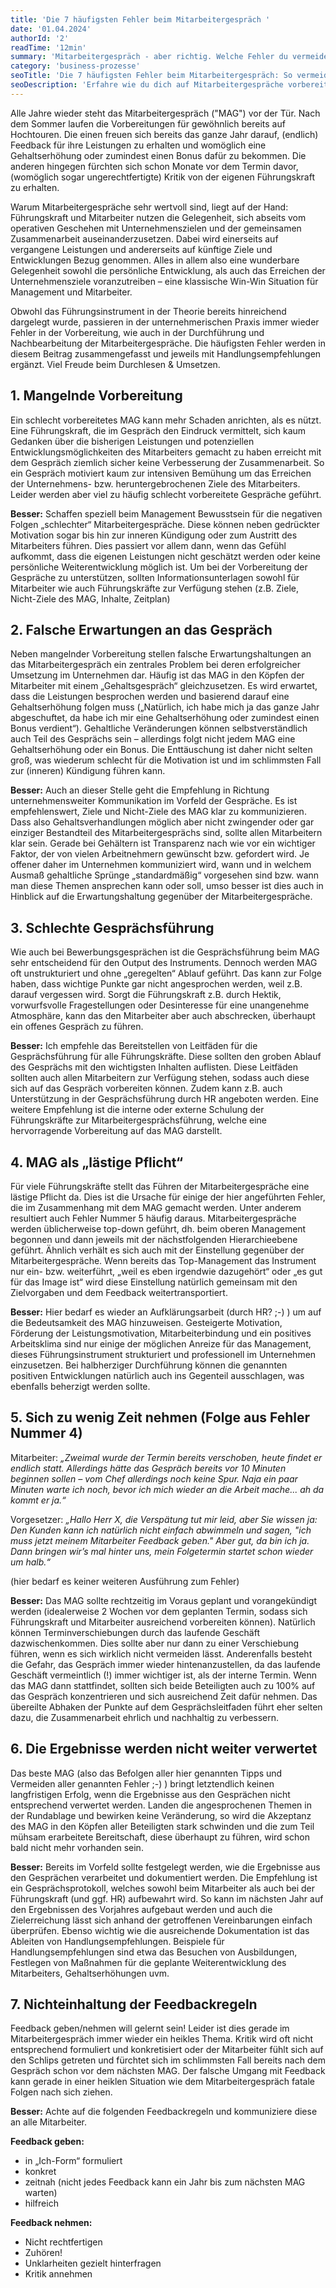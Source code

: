 ```yaml
---
title: 'Die 7 häufigsten Fehler beim Mitarbeitergespräch '
date: '01.04.2024'
authorId: '2'
readTime: '12min'
summary: 'Mitarbeitergespräch - aber richtig. Welche Fehler du vermeiden solltest, um Mitarbeitergespräche erfolgreich umzusetzen.'
category: 'business-prozesse'
seoTitle: 'Die 7 häufigsten Fehler beim Mitarbeitergespräch: So vermeidest du sie erfolgreich'
seoDescription: 'Erfahre wie du dich auf Mitarbeitergespräche vorbereitest, falsche Erwartungen vermeidest und die Qualität der Gesprächsführung verbessern kannst. Lerne wie du Fehler bei der Zeitplanung, der Weiterverwertung der Ergebnisse und der Einhaltung von Feedbackregeln verhindern kannst, um eine positive und produktive Arbeitsumgebung zu schaffen.'
---
```


Alle Jahre wieder steht das Mitarbeitergespräch ("MAG") vor der Tür. Nach dem Sommer laufen die Vorbereitungen für gewöhnlich bereits auf Hochtouren. Die einen freuen sich bereits das ganze Jahr darauf, (endlich) Feedback für ihre Leistungen zu erhalten und womöglich eine Gehaltserhöhung oder zumindest einen Bonus dafür zu bekommen. Die anderen hingegen fürchten sich schon Monate vor dem Termin davor, (womöglich sogar ungerechtfertigte) Kritik von der eigenen Führungskraft zu erhalten.

Warum Mitarbeitergespräche sehr wertvoll sind, liegt auf der Hand: Führungskraft und Mitarbeiter nutzen die Gelegenheit, sich abseits vom operativen Geschehen mit Unternehmenszielen und der gemeinsamen Zusammenarbeit auseinanderzusetzen. Dabei wird einerseits auf vergangene Leistungen und andererseits auf künftige Ziele und Entwicklungen Bezug genommen. Alles in allem also eine wunderbare Gelegenheit sowohl die persönliche Entwicklung, als auch das Erreichen der Unternehmensziele voranzutreiben – eine klassische Win-Win Situation für Management und Mitarbeiter.


Obwohl das Führungsinstrument in der Theorie bereits hinreichend dargelegt wurde, passieren in der unternehmerischen Praxis immer wieder Fehler in der Vorbereitung, wie auch in der Durchführung und Nachbearbeitung der Mitarbeitergespräche. Die häufigsten Fehler werden in diesem Beitrag zusammengefasst und jeweils mit Handlungsempfehlungen ergänzt. Viel Freude beim Durchlesen & Umsetzen.


## 1.	Mangelnde Vorbereitung

Ein schlecht vorbereitetes MAG kann mehr Schaden anrichten, als es nützt. Eine Führungskraft, die im Gespräch den Eindruck vermittelt, sich kaum Gedanken über die bisherigen Leistungen und potenziellen Entwicklungsmöglichkeiten des Mitarbeiters gemacht zu haben erreicht mit dem Gespräch ziemlich sicher keine Verbesserung der Zusammenarbeit. So ein Gespräch motiviert kaum zur intensiven Bemühung um das Erreichen der Unternehmens- bzw. heruntergebrochenen Ziele des Mitarbeiters. Leider werden aber viel zu häufig schlecht vorbereitete Gespräche geführt. 

__Besser:__ Schaffen speziell beim Management Bewusstsein für die negativen Folgen „schlechter“ Mitarbeitergespräche. Diese können neben gedrückter Motivation sogar bis hin zur inneren Kündigung oder zum Austritt des Mitarbeiters führen. Dies passiert vor allem dann, wenn das Gefühl aufkommt, dass die eigenen Leistungen nicht geschätzt werden oder keine persönliche Weiterentwicklung möglich ist.
Um bei der Vorbereitung der Gespräche zu unterstützen, sollten Informationsunterlagen sowohl für Mitarbeiter wie auch Führungskräfte zur Verfügung stehen (z.B. Ziele, Nicht-Ziele des MAG, Inhalte, Zeitplan) 

## 2.	Falsche Erwartungen an das Gespräch

Neben mangelnder Vorbereitung stellen falsche Erwartungshaltungen an das Mitarbeitergespräch ein zentrales Problem bei deren erfolgreicher Umsetzung im Unternehmen dar. Häufig ist das MAG in den Köpfen der Mitarbeiter mit einem „Gehaltsgespräch“ gleichzusetzen. Es wird erwartet, dass die Leistungen besprochen werden und basierend darauf eine Gehaltserhöhung folgen muss („Natürlich, ich habe mich ja das ganze Jahr abgeschuftet, da habe ich mir eine Gehaltserhöhung oder zumindest einen Bonus verdient“). Gehaltliche Veränderungen können selbstverständlich auch Teil des Gesprächs sein – allerdings folgt nicht jedem MAG eine Gehaltserhöhung oder ein Bonus. Die Enttäuschung ist daher nicht selten groß, was wiederum schlecht für die Motivation ist und im schlimmsten Fall zur (inneren) Kündigung führen kann.

__Besser:__ Auch an dieser Stelle geht die Empfehlung in Richtung unternehmensweiter Kommunikation im Vorfeld der Gespräche. Es ist empfehlenswert, Ziele und Nicht-Ziele des MAG klar zu kommunizieren. Dass also Gehaltsverhandlungen möglich aber nicht zwingender oder gar einziger Bestandteil des Mitarbeitergesprächs sind, sollte allen Mitarbeitern klar sein. Gerade bei Gehältern ist Transparenz nach wie vor ein wichtiger Faktor, der von vielen Arbeitnehmern gewünscht bzw. gefordert wird. Je offener daher im Unternehmen kommuniziert wird, wann und in welchem Ausmaß gehaltliche Sprünge „standardmäßig“ vorgesehen sind bzw. wann man diese Themen ansprechen kann oder soll, umso besser ist dies auch in Hinblick auf die Erwartungshaltung gegenüber der Mitarbeitergespräche.


## 3.	Schlechte Gesprächsführung

Wie auch bei Bewerbungsgesprächen ist die Gesprächsführung beim MAG sehr entscheidend für den Output des Instruments. Dennoch werden MAG oft unstrukturiert und ohne „geregelten“ Ablauf geführt. Das kann zur Folge haben, dass wichtige Punkte gar nicht angesprochen werden, weil z.B. darauf vergessen wird. Sorgt die Führungskraft z.B. durch Hektik, vorwurfsvolle Fragestellungen oder Desinteresse für eine unangenehme Atmosphäre, kann das den Mitarbeiter aber auch abschrecken, überhaupt ein offenes Gespräch zu führen.


__Besser:__
Ich empfehle das Bereitstellen von Leitfäden für die Gesprächsführung für alle Führungskräfte. Diese sollten den groben Ablauf des Gesprächs mit den wichtigsten Inhalten auflisten. Diese Leitfäden sollten auch allen Mitarbeitern zur Verfügung stehen, sodass auch diese sich auf das Gespräch vorbereiten können. Zudem kann z.B. auch Unterstützung in der Gesprächsführung durch HR angeboten werden. Eine weitere Empfehlung ist die interne oder externe Schulung der Führungskräfte zur Mitarbeitergesprächsführung, welche eine hervorragende Vorbereitung auf das MAG darstellt.


## 4.	MAG als „lästige Pflicht“

Für viele Führungskräfte stellt das Führen der Mitarbeitergespräche eine lästige Pflicht da. Dies ist die Ursache für einige der hier angeführten Fehler, die im Zusammenhang mit dem MAG gemacht werden. Unter anderem resultiert auch Fehler Nummer 5 häufig daraus. Mitarbeitergespräche werden üblicherweise top-down geführt, dh. beim oberen Management begonnen und dann jeweils mit der nächstfolgenden Hierarchieebene geführt. Ähnlich verhält es sich auch mit der Einstellung gegenüber der Mitarbeitergespräche. Wenn bereits das Top-Management das Instrument nur ein- bzw. weiterführt, „weil es eben irgendwie dazugehört“ oder „es gut für das Image ist“ wird diese Einstellung natürlich gemeinsam mit den Zielvorgaben und dem Feedback weitertransportiert.


__Besser:__ Hier bedarf es wieder an Aufklärungsarbeit (durch HR? ;-) )  um auf die Bedeutsamkeit des MAG hinzuweisen. Gesteigerte Motivation, Förderung der Leistungsmotivation, Mitarbeiterbindung und ein positives Arbeitsklima sind nur einige der möglichen Anreize für das Management, dieses Führungsinstrument strukturiert und professionell im Unternehmen einzusetzen. Bei halbherziger Durchführung können die genannten positiven Entwicklungen natürlich auch ins Gegenteil ausschlagen, was ebenfalls beherzigt werden sollte.


## 5.	Sich zu wenig Zeit nehmen (Folge aus Fehler Nummer 4)

Mitarbeiter: *„Zweimal wurde der Termin bereits verschoben, heute findet er endlich statt. Allerdings hätte das Gespräch bereits vor 10 Minuten beginnen sollen – vom Chef allerdings noch keine Spur. Naja ein paar Minuten warte ich noch, bevor ich mich wieder an die Arbeit mache... ah da kommt er ja.“* 

Vorgesetzer: *„Hallo Herr X, die Verspätung tut mir leid, aber Sie wissen ja: Den Kunden kann ich natürlich nicht einfach abwimmeln und sagen, "ich muss jetzt meinem Mitarbeiter Feedback geben." Aber gut, da bin ich ja. Dann bringen wir’s mal hinter uns, mein Folgetermin startet schon wieder um halb.“*

(hier bedarf es keiner weiteren Ausführung zum Fehler)

__Besser:__
Das MAG sollte rechtzeitig im Voraus geplant und vorangekündigt werden (idealerweise 2 Wochen vor dem geplanten Termin, sodass sich Führungskraft und Mitarbeiter ausreichend vorbereiten können). Natürlich können Terminverschiebungen durch das laufende Geschäft dazwischenkommen. Dies sollte aber nur dann zu einer Verschiebung führen, wenn es sich wirklich nicht vermeiden lässt. Anderenfalls besteht die Gefahr, das Gespräch immer wieder hintenanzustellen, da das laufende Geschäft vermeintlich (!) immer wichtiger ist, als der interne Termin. Wenn das MAG dann stattfindet, sollten sich beide Beteiligten auch zu 100% auf das Gespräch konzentrieren und sich ausreichend Zeit dafür nehmen. Das übereilte Abhaken der Punkte auf dem Gesprächsleitfaden führt eher selten dazu, die Zusammenarbeit ehrlich und nachhaltig zu verbessern.


## 6.	Die Ergebnisse werden nicht weiter verwertet

Das beste MAG (also das Befolgen aller hier genannten Tipps und Vermeiden aller genannten Fehler ;-) ) bringt letztendlich keinen langfristigen Erfolg, wenn die Ergebnisse aus den Gesprächen nicht entsprechend verwertet werden. Landen die angesprochenen Themen in der Rundablage und bewirken keine Veränderung, so wird die Akzeptanz des MAG in den Köpfen aller Beteiligten stark schwinden und die zum Teil mühsam erarbeitete Bereitschaft, diese überhaupt zu führen, wird schon bald nicht mehr vorhanden sein.

__Besser:__
Bereits im Vorfeld sollte festgelegt werden, wie die Ergebnisse aus den Gesprächen verarbeitet und dokumentiert werden. Die Empfehlung ist ein Gesprächsprotokoll, welches sowohl beim Mitarbeiter als auch bei der Führungskraft (und ggf. HR) aufbewahrt wird. So kann im nächsten Jahr auf den Ergebnissen des Vorjahres aufgebaut werden und auch die Zielerreichung lässt sich anhand der getroffenen Vereinbarungen einfach überprüfen. Ebenso wichtig wie die ausreichende Dokumentation ist das Ableiten von Handlungsempfehlungen. Beispiele für Handlungsempfehlungen sind etwa das Besuchen von Ausbildungen, Festlegen von Maßnahmen für die geplante Weiterentwicklung des Mitarbeiters, Gehaltserhöhungen uvm.

## 7.	Nichteinhaltung der Feedbackregeln

Feedback geben/nehmen will gelernt sein! Leider ist dies gerade im Mitarbeitergespräch immer wieder ein heikles Thema. Kritik wird oft nicht entsprechend formuliert und konkretisiert oder der Mitarbeiter fühlt sich auf den Schlips getreten und fürchtet sich im schlimmsten Fall bereits nach dem Gespräch schon vor dem nächsten MAG. Der falsche Umgang mit Feedback kann gerade in einer heiklen Situation wie dem Mitarbeitergespräch fatale Folgen nach sich ziehen.


__Besser:__
Achte auf die folgenden Feedbackregeln und kommuniziere diese an alle Mitarbeiter. 

__Feedback geben:__
-	in „Ich-Form“ formuliert 
-	konkret
-	zeitnah (nicht jedes Feedback kann ein Jahr bis zum nächsten MAG warten)
-	hilfreich


__Feedback nehmen:__
-	Nicht rechtfertigen
-	Zuhören!
-	Unklarheiten gezielt hinterfragen
-	Kritik annehmen 


